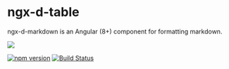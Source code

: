# ngx-d-table

ngx-d-markdown is an Angular (8+) component for formatting markdown.

[dex-img]: https://dataexpertsgroup.com/assets/img/dex_web_logo.png
[dex]: https://dataexpertsgroup.com

[![][dex-img]][dex]

[![npm version](https://badge.fury.io/js/ngx-d-markdown.svg)](https://www.npmjs.com/package/ngx-d-markdown)
[![Build Status](https://travis-ci.org/DataExperts/ngx-d-markdown.svg?branch=master)](https://travis-ci.org/DataExperts/ngx-d-markdown)
